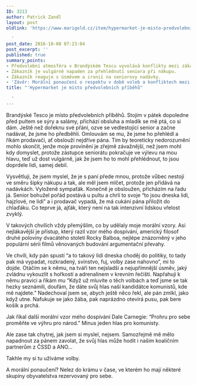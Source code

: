 ```yaml
---
ID: 3213
author: Patrick Zandl
layout: post
oldlink: 'https://www.marigold.cz/item/hypermarket-je-misto-predvolebnich-pribehu

  '
post_date: 2016-10-08 07:23:04
post_excerpt: ''
published: true
summary_points:
- Předvolební atmosféra v Brandýském Tescu vyvolává konflikty mezi zákazníky.
- Zákazník je vulgárně napaden za přehlédnutí seniora při nákupu.
- Zákazník reaguje s úsměvem a ironií na seniorovy nadávky.
- 'Závěr: Morální ponaučení o respektu v době voleb a konfliktech mezi zákazníky.'
title: "'Hypermarket je místo předvolebních příběhů"

  '
---
```


Brandýské Tesco je místo předvolebních příběhů. Stojím v pátek dopoledne před pultem se sýry a salámy, přichází obsluha a mladík se mě ptá, co si dám. Ještě než dořeknu své přání, ozve se vedlestojící senior a začne nadávat, že jsme ho předběhli. Omlouvám se mu, že jsme ho přehlédl a říkám prodavači, ať obslouží nejdříve pána. Tím by teoreticky nedorozumění mohlo skončit, jenže moje provinění je zřejmě závažnější, než jsem mohl kdy domyslet, protože zástupce seniorátu pokračuje ve výlevu na mou hlavu, teď už dost vulgárně, jak že jsem ho to mohl přehlédnout, to jsou doprdele lidi, samej debil. 

Vysvětluji, že jsem myslel, že je s paní přede mnou, protože vůbec nestojí ve směru šipky nákupu a tak, ale měl jsem mlčet, protože jen přidává na nadávkách. Vyloženě sympaťák. Konečně je obsloužen, přicházím na řadu já. Senior bohužel pořád postává u pultu a chrlí to svoje “to jsou dneska lidi, hajzlové, ne lidi” a i prodavač vypadá, že má cukání pána přiložit do chlaďáku. Co teprve já, ajťák, který není na tak intenzivní lidskou vřelost zvyklý. 

V takových chvílích vždy přemýšlím, co by udělaly moje morální vzory. Asi nejlákavější je přístup, který razil vzor mého dospívání, americký filosof druhé poloviny dvacátého století Rocky Balboa, nejlépe znázorněný v jeho populární sérii filmů věnovaných budování argumentační převahy. 

Ve chvíli, kdy pán spustí “a to takový lidi dneska choděj do politiky, to tady pak má vypadat, rozkradený, svinstvo, fuj, volby zase nahovno”, mi to dojde. Otáčím se k němu, na tváři ten nejsladší a nejupřímnější úsměv, jaký zvládnu vykouzlit s hořkostí a adrenalinem v krevním řečišti. Napřahuji k němu pravici a říkám mu “Když už mluvíte o těch volbách a teď jsme se tak hezky seznámili, doufám, že dáte svůj hlas naší kandidátce komunistů, kde mě najdete.” Nadechoval jsem se, abych ještě něco řekl, ale pán zmlkl, jako když utne. Nafukuje se jako žába, pak naprázdno otevírá pusu, pak bere košík a prchá. 

Jak říkal další morální vzor mého dospívání Dale Carnegie: “Prohru pro sebe proměňte ve výhru pro národ.” Minus jeden hlas pro komunisty. 

Ale zase tak chytrej, jak jsem si myslel, nejsem. Samozřejmě mě mělo napadnout za pánem zavolat, že svůj hlas může hodit i našim koaličním partnerům z ČSSD a ANO…

Takhle my si tu užíváme volby.

A morální ponaučení? Nelez do krámu v čase, ve kterém ho mají některé skupiny obyvatelstva rezervovaný pro sebe.